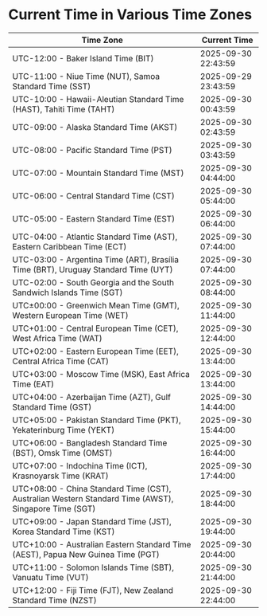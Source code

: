 # Current Time in Various Time Zones

| Time Zone | Current Time |
|-----------|--------------|
| UTC-12:00 - Baker Island Time (BIT) | 2025-09-30 22:43:59 |
| UTC-11:00 - Niue Time (NUT), Samoa Standard Time (SST) | 2025-09-29 23:43:59 |
| UTC-10:00 - Hawaii-Aleutian Standard Time (HAST), Tahiti Time (TAHT) | 2025-09-30 00:43:59 |
| UTC-09:00 - Alaska Standard Time (AKST) | 2025-09-30 02:43:59 |
| UTC-08:00 - Pacific Standard Time (PST) | 2025-09-30 03:43:59 |
| UTC-07:00 - Mountain Standard Time (MST) | 2025-09-30 04:44:00 |
| UTC-06:00 - Central Standard Time (CST) | 2025-09-30 05:44:00 |
| UTC-05:00 - Eastern Standard Time (EST) | 2025-09-30 06:44:00 |
| UTC-04:00 - Atlantic Standard Time (AST), Eastern Caribbean Time (ECT) | 2025-09-30 07:44:00 |
| UTC-03:00 - Argentina Time (ART), Brasília Time (BRT), Uruguay Standard Time (UYT) | 2025-09-30 07:44:00 |
| UTC-02:00 - South Georgia and the South Sandwich Islands Time (SGT) | 2025-09-30 08:44:00 |
| UTC±00:00 - Greenwich Mean Time (GMT), Western European Time (WET) | 2025-09-30 11:44:00 |
| UTC+01:00 - Central European Time (CET), West Africa Time (WAT) | 2025-09-30 12:44:00 |
| UTC+02:00 - Eastern European Time (EET), Central Africa Time (CAT) | 2025-09-30 13:44:00 |
| UTC+03:00 - Moscow Time (MSK), East Africa Time (EAT) | 2025-09-30 13:44:00 |
| UTC+04:00 - Azerbaijan Time (AZT), Gulf Standard Time (GST) | 2025-09-30 14:44:00 |
| UTC+05:00 - Pakistan Standard Time (PKT), Yekaterinburg Time (YEKT) | 2025-09-30 15:44:00 |
| UTC+06:00 - Bangladesh Standard Time (BST), Omsk Time (OMST) | 2025-09-30 16:44:00 |
| UTC+07:00 - Indochina Time (ICT), Krasnoyarsk Time (KRAT) | 2025-09-30 17:44:00 |
| UTC+08:00 - China Standard Time (CST), Australian Western Standard Time (AWST), Singapore Time (SGT) | 2025-09-30 18:44:00 |
| UTC+09:00 - Japan Standard Time (JST), Korea Standard Time (KST) | 2025-09-30 19:44:00 |
| UTC+10:00 - Australian Eastern Standard Time (AEST), Papua New Guinea Time (PGT) | 2025-09-30 20:44:00 |
| UTC+11:00 - Solomon Islands Time (SBT), Vanuatu Time (VUT) | 2025-09-30 21:44:00 |
| UTC+12:00 - Fiji Time (FJT), New Zealand Standard Time (NZST) | 2025-09-30 22:44:00 |

